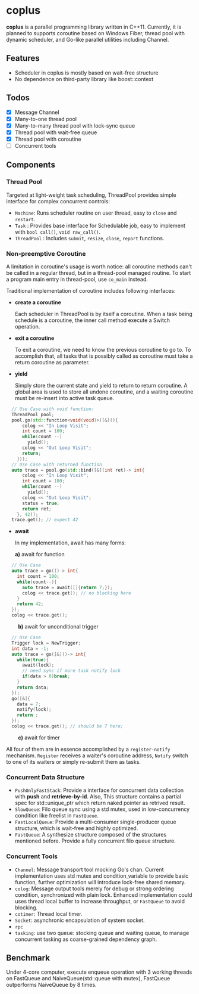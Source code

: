 # coplus

**coplus** is a parallel programming library written in C++11. Currently, it is planned to supports coroutine based on Windows Fiber, thread pool with dynamic scheduler, and Go-like parallel utilities including Channel.


## Features

* Scheduler in coplus is mostly based on wait-free structure
* No dependence on third-party library like boost::context

## Todos
* [x] Message Channel
* [x] Many-to-one thread pool
* [x] Many-to-many thread pool with lock-sync queue
* [x] Thread pool with wait-free queue
* [x] Thread pool with coroutine
* [ ] Concurrent tools

## Components

### Thread Pool

Targeted at light-weight task scheduling, ThreadPool provides simple interface for complex concurrent controls: 

*  `Machine`: Runs scheduler routine on user thread, easy to `close` and `restart`.
*  `Task` : Provides base interface for Schedulable job, easy to implement with `bool call()`, `void raw_call()`.
*  `ThreadPool` : Includes `submit`, `resize`, `close`, `report` functions.


### Non-preemptive Coroutine

A limitation in coroutine's usage is worth notice: all coroutine methods can't be called in a regular thread, but in a thread-pool managed routine. To start a program main entry in thread-pool, use `co_main` instead.

Traditional implementation of coroutine includes following interfaces:

* **create a coroutine**

  Each scheduler in ThreadPool is by itself a coroutine. When a task being schedule is a coroutine, the inner call method execute a Switch operation.

* **exit a coroutine**

  To exit a coroutine, we need to know the previous coroutine to go to. To accomplish that, all tasks that is possibly called as coroutine must take a return coroutine as parameter.

* **yield**

  Simply store the current state and yield to return to return coroutine. A global area is used to store all undone coroutine, and a waiting coroutine must be re-insert into active task queue.

```c++
  // Use Case with void function:
  ThreadPool pool;
  pool.go(std::function<void(void)>([&](){
      colog << "In Loop Visit";
      int count = 100;
      while(count --)
        yield();
      colog << "Out Loop Visit";
      return;
    }));
  // Use Case with returned function
  auto trace = pool.go(std::bind([&](int ret)-> int{
      colog << "In Loop Visit";
      int count = 100;
      while(count --)
        yield();
      colog << "Out Loop Visit";
      status = true;
      return ret;
    }, 42));
  trace.get(); // expect 42
```

* **await**

  In my implementation, await has many forms:

  **a)** await for function

```c++
  // Use Case
  auto trace = go(()-> int{
    int count = 100;
    while(count--){
      auto trace = await([]{return 7;});
      colog << trace.get(); // no blocking here
    }
    return 42;
  });
  colog << trace.get();
```
&emsp;&emsp;
**b)** await for unconditional trigger

```c++
  // Use Case
  Trigger lock = NewTrigger;
  int data = -1;
  auto trace = go([&]()-> int{
    while(true){
      await(lock);
      // need sync if more task notify lock
      if(data > 0)break;
    }
    return data;
  });
  go([&]{
    data = 7;
    notify(lock);
    return ;
  });
  colog << trace.get(); // should be 7 here;
```
&emsp;&emsp;
**c)** await for timer

All four of them are in essence accomplished by a `register-notify` mechanism. `Register` receives a waiter's 			coroutine address, `Notify` switch to one of its waiters or simply re-submit them as tasks.

### Concurrent Data Structure

- `PushOnlyFastStack`: Provide a interface for concurrent data collection with **push** and **retrieve-by-id**.
  Also, This structure contains a partial spec for std::unique_ptr which return naked pointer as retrived result.
- `SlowQueue`: Filo queue sync using a std mutex, used in low-concurrency condition like freelist in `FastQueue`.
- `FastLocalQueue`: Provide a multi-consumer single-producer queue structure, which is wait-free and highly optimized.
- `FastQueue`: A synthesize structure composed of the structures mentioned before. Provide a fully concurrent filo queue structure.

### Concurrent Tools

* `Channel`: Message transport tool mocking Go's chan. Current implementation uses std mutex and condition_variable to provide basic function, further optimization will introduce lock-free shared memory.
* `colog`: Message output tools merely for debug or strong ordering condition, synchronized with plain lock. Enhanced implementation could uses thread local buffer to increase throughput, or `FastQueue` to avoid blocking. 
* `cotimer`: Thread local timer.
* `Socket`: asynchronic encapsulation of system socket.
* `rpc`
* `tasking`: use two queue: stocking queue and waiting queue, to manage concurrent tasking as coarse-grained dependency graph.

## Benchmark

Under 4-core computer, execute enqueue operation with 3 working threads on FastQueue and NaiveQueue(std::queue with mutex), FastQueue outperforms NaiveQueue by 8 times.
